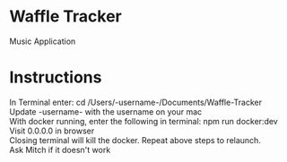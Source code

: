 # Waffle Tracker
 Music Application

# Instructions
In Terminal enter: cd /Users/-username-/Documents/Waffle-Tracker \
Update -username- with the username on your mac \
With docker running, enter the following in terminal: npm run docker:dev \
Visit 0.0.0.0 in browser \
Closing terminal will kill the docker. Repeat above steps to relaunch. \
Ask Mitch if it doesn't work
